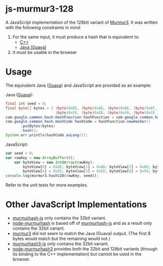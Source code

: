 js-murmur3-128
==============

A JavaScript implementation of the 128bit variant of [Murmur3](http://en.wikipedia.org/wiki/MurmurHash).
It was written with the following constraints in mind:

1.  For the same input, it must produce a hash that is equivalent to:
    *  [C++](https://code.google.com/p/smhasher/source/browse/trunk/MurmurHash3.cpp)
    *  [Java (Guava)](http://guava-libraries.googlecode.com/git/guava/src/com/google/common/hash/Murmur3_128HashFunction.java)
2.  It must be usable in the browser


Usage
=====

The equivalent Java ([Guava](https://code.google.com/p/guava-libraries/)) and 
JavaScript are provided as an example:

Java ([Guava](http://guava-libraries.googlecode.com/git/guava/src/com/google/common/hash/Murmur3_128HashFunction.java)):
```java
final int seed = 0;
final byte[] bytes = { (byte)0xDE, (byte)0xAD, (byte)0xBE, (byte)0xEF,
                       (byte)0xFE, (byte)0xED, (byte)0xFA, (byte)0xCE };
com.google.common.hash.HashFunction hashFunction = com.google.common.hash.Hashing.murmur3_128(seed);
com.google.common.hash.HashCode hashCode = hashFunction.newHasher()
       .putBytes(bytes)
       .hash();
System.err.println(hashCode.asLong());
```

JavaScript:
```javascript
var seed = 0;
var rawKey = new ArrayBuffer(8);
    var byteView = new Int8Array(rawKey);
        byteView[0] = 0xDE; byteView[1] = 0xAD; byteView[2] = 0xBE; byteView[3] = 0xEF;
        byteView[4] = 0xFE; byteView[5] = 0xED; byteView[6] = 0xFA; byteView[7] = 0xCE;
console.log(murmur3.hash128(rawKey, seed));
```

Refer to the unit tests for more examples.


Other JavaScript Implementations
=================================

*  [murmurhash-js](https://github.com/garycourt/murmurhash-js) only contains
   the 32bit variant.
*  [node-murmurhash](https://github.com/perezd/node-murmurhash) is based off
   of [murmurhash-js](https://github.com/garycourt/murmurhash-js) and as a 
   result only contains the 32bit variant.
*  [murmur3](https://github.com/zmarcantel/murmur3) did not seem to match the
   Java (Guava) output. (The first 8 bytes would match but the remaining would
   not.)
*  [murmurhash3-js](https://github.com/whitequark/murmurhash3-js) only contains
   the 32bit variant.
*  [node-murmurhash3](https://github.com/hideo55/node-murmurhash3) provides both
   the 32bit and 128bit variants (through its binding to the C++ implementation)
   but cannot be used in the browser.
